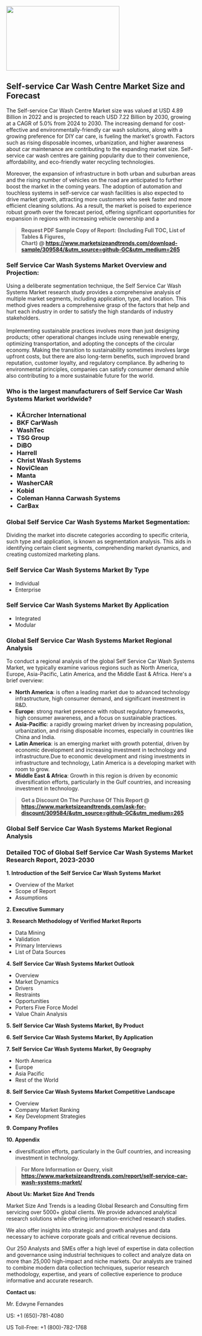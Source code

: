 <p><img class="alignnone size-medium wp-image-20088" src="https://ffe5etoiles.com/wp-content/uploads/2024/12/MST1-300x171.png" alt="" width="300" height="171" /></p><h2>Self-service Car Wash Centre Market Size and Forecast</h2><p>The Self-service Car Wash Centre Market size was valued at USD 4.89 Billion in 2022 and is projected to reach USD 7.22 Billion by 2030, growing at a CAGR of 5.0% from 2024 to 2030. The increasing demand for cost-effective and environmentally-friendly car wash solutions, along with a growing preference for DIY car care, is fueling the market's growth. Factors such as rising disposable incomes, urbanization, and higher awareness about car maintenance are contributing to the expanding market size. Self-service car wash centres are gaining popularity due to their convenience, affordability, and eco-friendly water recycling technologies.</p><p>Moreover, the expansion of infrastructure in both urban and suburban areas and the rising number of vehicles on the road are anticipated to further boost the market in the coming years. The adoption of automation and touchless systems in self-service car wash facilities is also expected to drive market growth, attracting more customers who seek faster and more efficient cleaning solutions. As a result, the market is poised to experience robust growth over the forecast period, offering significant opportunities for expansion in regions with increasing vehicle ownership and a</p><blockquote id="" class=""><strong>Request PDF Sample Copy of Report: (Including Full TOC, List of Tables &amp; Figures, Chart)&nbsp;@&nbsp;<strong><a href="https://www.marketsizeandtrends.com/download-sample/309584/&utm_source=github-GC&utm_medium=265" target="_blank">https://www.marketsizeandtrends.com/download-sample/309584/&utm_source=github-GC&utm_medium=265</a></strong></strong></blockquote><h3 id="" class="">Self Service Car Wash Systems Market&nbsp;Overview and Projection:</h3><p id="" class="">Using a deliberate segmentation technique, the Self Service Car Wash Systems Market research study provides a comprehensive analysis of multiple market segments, including application, type, and location. This method gives readers a comprehensive grasp of the factors that help and hurt each industry in order to satisfy the high standards of industry stakeholders. <br /> <br />Implementing sustainable practices involves more than just designing products; other operational changes include using renewable energy, optimizing transportation, and adopting the concepts of the circular economy. Making the transition to sustainability sometimes involves large upfront costs, but there are also long-term benefits, such improved brand reputation, customer loyalty, and regulatory compliance. By adhering to environmental principles, companies can satisfy consumer demand while also contributing to a more sustainable future for the world.</p><h3 id="" class="">Who is the largest manufacturers of&nbsp;Self Service Car Wash Systems Market worldwide?</h3><h3 class=""><p><ul><li>KÃ¤rcher International </li><li> BKF CarWash </li><li> WashTec </li><li> TSG Group </li><li> DiBO </li><li> Harrell </li><li> Christ Wash Systems </li><li> NoviClean </li><li> Manta </li><li> WasherCAR </li><li> Kobid </li><li> Coleman Hanna Carwash Systems </li><li> CarBax</li></ul></p></h3><h3 id="" class="">Global&nbsp;Self Service Car Wash Systems Market Segmentation:</h3><p id="" class="">Dividing the market into discrete categories according to specific criteria, such type and application, is known as segmentation analysis. This aids in identifying certain client segments, comprehending market dynamics, and creating customized marketing plans.</p><h3 id="" class="">Self Service Car Wash Systems Market&nbsp;By Type</h3><p><p><ul><li>Individual</li><li> Enterprise</p></li></ul></p></p><h3 id="" class="">Self Service Car Wash Systems Market&nbsp;By Application</h3><p class=""><p><ul><li>Integrated</li><li> Modular</li></ul></p></p><h3 id="" class="">Global Self Service Car Wash Systems Market Regional Analysis</h3><p id="" class="">To conduct a regional analysis of the global Self Service Car Wash Systems Market, we typically examine various regions such as North America, Europe, Asia-Pacific, Latin America, and the Middle East &amp; Africa. Here's a brief overview:</p><ul><li><strong>North America</strong>: is often a leading market due to advanced technology infrastructure, high consumer demand, and significant investment in R&amp;D.</li><li><strong>Europe</strong>: strong market presence with robust regulatory frameworks, high consumer awareness, and a focus on sustainable practices.</li><li><strong>Asia-Pacific</strong>: a rapidly growing market driven by increasing population, urbanization, and rising disposable incomes, especially in countries like China and India.</li><li><strong>Latin America</strong>: is an emerging market with growth potential, driven by economic development and increasing investment in technology and infrastructure.Due to economic development and rising investments in infrastructure and technology, Latin America is a developing market with room to grow.</li><li><strong>Middle East &amp; Africa</strong>: Growth in this region is driven by economic diversification efforts, particularly in the Gulf countries, and increasing investment in technology.</li></ul><blockquote id="" class=""><strong>Get a Discount On The Purchase Of This Report @ <strong><a href="https://www.marketsizeandtrends.com/ask-for-discount/309584/&utm_source=github-GC&utm_medium=265" target="_blank">https://www.marketsizeandtrends.com/ask-for-discount/309584/&utm_source=github-GC&utm_medium=265</a></strong></strong></blockquote><h3 id="" class="">Global Self Service Car Wash Systems Market Regional Analysis</h3><h3 id="" class="">Detailed TOC of Global Self Service Car Wash Systems Market Research Report, 2023-2030</h3><p id="" class=""><strong>1. Introduction of the Self Service Car Wash Systems Market</strong></p><ul><li>Overview of the Market</li><li>Scope of Report</li><li>Assumptions</li></ul><p id="" class=""><strong>2. Executive Summary</strong></p><p id="" class=""><strong>3. Research Methodology of Verified Market Reports</strong></p><ul><li>Data Mining</li><li>Validation</li><li>Primary Interviews</li><li>List of Data Sources</li></ul><p id="" class=""><strong>4. Self Service Car Wash Systems Market Outlook</strong></p><ul><li>Overview</li><li>Market Dynamics</li><li>Drivers</li><li>Restraints</li><li>Opportunities</li><li>Porters Five Force Model</li><li>Value Chain Analysis</li></ul><p id="" class=""><strong>5. Self Service Car Wash Systems Market, By Product</strong></p><p id="" class=""><strong>6. Self Service Car Wash Systems Market, By Application</strong></p><p id="" class=""><strong>7. Self Service Car Wash Systems Market, By Geography</strong></p><ul><li>North America</li><li>Europe</li><li>Asia Pacific</li><li>Rest of the World</li></ul><p id="" class=""><strong>8. Self Service Car Wash Systems Market Competitive Landscape</strong></p><ul><li>Overview</li><li>Company Market Ranking</li><li>Key Development Strategies</li></ul><p id="" class=""><strong>9. Company Profiles</strong></p><p id="" class=""><strong>10. Appendix</strong></p><ul><li>diversification efforts, particularly in the Gulf countries, and increasing investment in technology.</li></ul><blockquote id="" class=""><strong>For More Information or Query, visit <strong><strong><a href="https://www.marketsizeandtrends.com/report/self-service-car-wash-systems-market/" target="_blank">https://www.marketsizeandtrends.com/report/self-service-car-wash-systems-market/</a></strong></strong></strong></blockquote><p id="" class=""><strong>About Us: Market Size And Trends</strong></p><p id="" class="">Market Size And Trends is a leading Global Research and Consulting firm servicing over 5000+ global clients. We provide advanced analytical research solutions while offering information-enriched research studies.</p><p id="" class="">We also offer insights into strategic and growth analyses and data necessary to achieve corporate goals and critical revenue decisions.</p><p id="" class="">Our 250 Analysts and SMEs offer a high level of expertise in data collection and governance using industrial techniques to collect and analyze data on more than 25,000 high-impact and niche markets. Our analysts are trained to combine modern data collection techniques, superior research methodology, expertise, and years of collective experience to produce informative and accurate research.</p><p id="" class=""><strong>Contact us:</strong></p><p id="" class="">Mr. Edwyne Fernandes</p><p id="" class="">US: +1 (650)-781-4080</p><p id="" class="">US Toll-Free: +1 (800)-782-1768</p>
